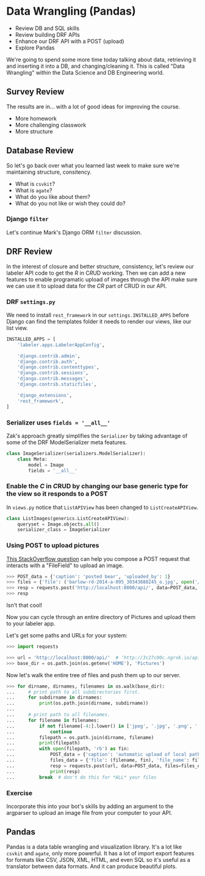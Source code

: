 # Data Wrangling (Pandas)

- Review DB and SQL skills
- Review building DRF APIs
- Enhance our DRF API with a POST (upload)
- Explore Pandas

We're going to spend some more time today talking about data, retrieving it and inserting it into a DB, and changing/cleaning it. This is called "Data Wrangling" within the Data Science and DB Engineering world.

## Survey Review

The results are in... with a lot of good ideas for improving the course.

- More homework
- More challenging classwork
- More structure


## Database Review

So let's go back over what you learned last week to make sure we're maintaining structure, consitency.

- What is `csvkit`?
- What is `agate`?
- What do you like about them?
- What do you not like or wish they could do?


### Django `filter`

Let's continue Mark's Django ORM `filter` discussion.


## DRF Review

In the interest of closure and better structure, consistency, let's review our labeler API code to get the *R* in C*R*UD working.
Then we can add a new features to enable programatic upload of images through the API make sure we can use it to upload data for the *CR* part of CRUD in our API.


### DRF `settings.py`

We need to install `rest_framework` in our `settings.INSTALLED_APPS` before Django can find the templates folder it needs to render our views, like our list view.

```python
INSTALLED_APPS = [
    'labeler.apps.LabelerAppConfig',

    'django.contrib.admin',
    'django.contrib.auth',
    'django.contrib.contenttypes',
    'django.contrib.sessions',
    'django.contrib.messages',
    'django.contrib.staticfiles',

    'django_extensions',
    'rest_framework',
]
```

### Serializer uses `fields = '__all__'`

Zak's approach greatly simplifies the `Serializer` by taking advantage of some of the DRF ModelSerializer meta features.

```python
class ImageSerializer(serializers.ModelSerializer):
    class Meta:
        model = Image
        fields = '__all__'
```

### Enable the *C* in *C*RUD by changing our base generic type for the view so it responds to a POST

In `views.py` notice that `ListAPIView` has been changed to `ListCreateAPIView`.

```python
class ListImages(generics.ListCreateAPIView):
    queryset = Image.objects.all()
    serializer_class = ImageSerializer
```

### Using POST to upload pictures

[This StackOverflow question](https://stackoverflow.com/questions/20217348/requests-post-files-upload-large-file-more-than-1-5-mb-python) can help you compose a POST request that interacts with a "FileField" to upload an image.

```python
>>> POST_data = {'caption': 'posted bear', 'uploaded_by': 1}
>>> files = {'file': ('barlow-rd-2014-a-095_30343888245_o.jpg', open('/home/hobs/Pictures/bear/barlow-rd-2014-a-095_30343888245_o.jpg', 'rb')), 'file_name': 'barlow-rd-2014-a-095_30343888245_o.jpg'}
>>> resp = requests.post('http://localhost:8000/api/', data=POST_data, files=f)
>>> resp
```

Isn't that cool!

Now you can cycle through an entire directory of Pictures and upload them to your labeler app.

Let's get some paths and URLs for your system:

```python
>>> import requests

>>> url = 'http://localhost:8000/api/'  # 'http://3c27c00c.ngrok.io/api/'
>>> base_dir = os.path.join(os.getenv('HOME'), 'Pictures')
```

Now let's walk the entire tree of files and push them up to our server.


```python
>>> for dirname, dirnames, filenames in os.walk(base_dir):
...     # print path to all subdirectories first.
...     for subdirname in dirnames:
...         print(os.path.join(dirname, subdirname))
... 
...     # print path to all filenames.
...     for filename in filenames:
...         if not filename[-4:].lower() in ['jpeg', '.jpg', '.png', '.bmp']:
...             continue 
...         filepath = os.path.join(dirname, filename)
...         print(filepath)
...         with open(filepath, 'rb') as fin:
...             POST_data = {'caption': 'automatic upload of local path {}'.format(filepath)}
...             files_data = {'file': (filename, fin), 'file_name': filename}
...             resp = requests.post(url, data=POST_data, files=files_data)
...             print(resp)
...         break  # don't do this for *ALL* your files

```

### Exercise

Incorporate this into your bot's skills by adding an argument to the argparser to upload an image file from your computer to your API.



## Pandas

Pandas is a data table wrangling and visualization library. It's a lot like `csvkit` and `agate`, only more powerful. It has a lot of import export features for formats like CSV, JSON, XML, HTML, and even SQL so it's useful as a translator between data formats. And it can produce beautiful plots.
